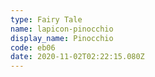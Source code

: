```yaml
---
type: Fairy Tale
name: lapicon-pinocchio
display_name: Pinocchio
code: eb06
date: 2020-11-02T02:22:15.080Z
---
```

